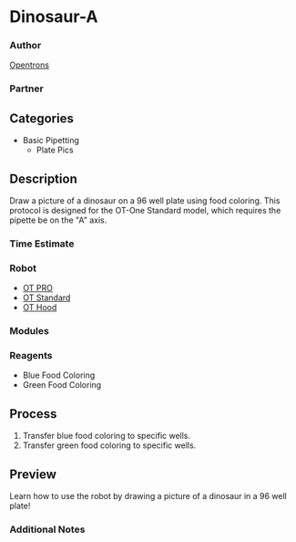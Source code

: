 # Dinosaur-A

### Author
[Opentrons](https://opentrons.com/)

### Partner

## Categories
* Basic Pipetting
	* Plate Pics

## Description
Draw a picture of a dinosaur on a 96 well plate using food coloring. This protocol is designed for the OT-One Standard model, which requires the pipette be on the "A" axis.

### Time Estimate

### Robot
* [OT PRO](https://opentrons.com/ot-one-pro)
* [OT Standard](https://opentrons.com/ot-one-standard)  
* [OT Hood](https://opentrons.com/ot-one-hood) 

### Modules

### Reagents
* Blue Food Coloring
* Green Food Coloring

## Process
1. Transfer blue food coloring to specific wells.
2. Transfer green food coloring to specific wells.


## Preview
Learn how to use the robot by drawing a picture of a dinosaur in a 96 well plate!

### Additional Notes

